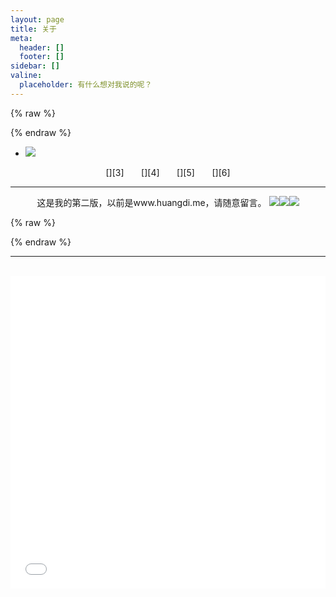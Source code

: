 ```yaml
---
layout: page
title: 关于
meta:
  header: []
  footer: []
sidebar: []
valine:
  placeholder: 有什么想对我说的呢？
---
```


{% raw %}<div class="style-example example">{% endraw %}
<ul class="pure circle center about"><li><img  src="https://cdn.jsdelivr.net/gh/xaoxuu/assets@18.12.27/avatar/avatar.png"></li></ul>


<center>[<i class="fab fa-github"></i>][3] &nbsp;&nbsp;&nbsp;&nbsp;&nbsp; [<i class="fas fa-rss"></i>][4] &nbsp;&nbsp;&nbsp;&nbsp;&nbsp; [<i class="fab fa-instagram"></i>][5] &nbsp;&nbsp;&nbsp;&nbsp;&nbsp; [<i class="fas fa-headphones"></i>][6]</center>

<hr>
<center>这是我的第二版，以前是www.huangdi.me，请随意留言。
<span><img class='emoji tieba' src='https://cdn.jsdelivr.net/gh/xaoxuu/volantis@1.0/img/tieba/滑稽.png'><img class='emoji tieba' src='https://cdn.jsdelivr.net/gh/xaoxuu/volantis@1.0/img/tieba/滑稽.png'><img class='emoji tieba' src='https://cdn.jsdelivr.net/gh/xaoxuu/volantis@1.0/img/tieba/滑稽.png'></span></center>

{% raw %}</div>{% endraw %}

<hr><br>

<!--
#### 关于主题

本站主题是：[Material X](https://xaoxuu.com/wiki/material-x/)

<br>

#### One More Thing

懒加载占位图如果喜欢请拿去：[图片链接](https://img.vim-cn.com/92/d570170f4f12e1ee829ca0e85a7dffeb77343a.svg)

<br><hr>

<center>欢迎灌水</center>

<br>
-->
<iframe src="//player.bilibili.com/player.html?aid=52012946&cid=91055960&page=1" scrolling="no" border="0" frameborder="no" framespacing="0" allowfullscreen="true" width="100%" height="500px"> </iframe>

[1]: /about/
[2]: http://www.szhittech.com/
[3]: https://github.com/xaoxuu
[4]: https://xaoxuu.com/blog/
[5]: https://instagram.com/xaoxuu
[6]: https://music.163.com/#/user/home?id=63035382
[7]: mailto:me@xaoxuu.com
